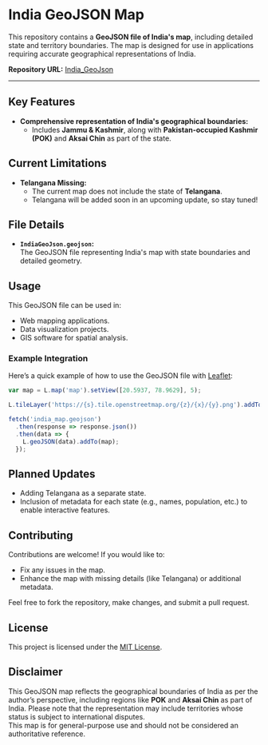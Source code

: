 # India GeoJSON Map  

This repository contains a **GeoJSON file of India's map**, including detailed state and territory boundaries. The map is designed for use in applications requiring accurate geographical representations of India.  

**Repository URL:** [India_GeoJson](https://github.com/SxryxnshS5/India_GeoJson)  

---

## Key Features  
- **Comprehensive representation of India's geographical boundaries:**  
  - Includes **Jammu & Kashmir**, along with **Pakistan-occupied Kashmir (POK)** and **Aksai Chin** as part of the state.  

## Current Limitations  
- **Telangana Missing:**  
  - The current map does not include the state of **Telangana**.  
  - Telangana will be added soon in an upcoming update, so stay tuned!  

## File Details  
- **`IndiaGeoJson.geojson`:**  
  The GeoJSON file representing India's map with state boundaries and detailed geometry.  

## Usage  
This GeoJSON file can be used in:  
- Web mapping applications.  
- Data visualization projects.  
- GIS software for spatial analysis.  

### Example Integration  
Here’s a quick example of how to use the GeoJSON file with [Leaflet](https://leafletjs.com):  
```javascript
var map = L.map('map').setView([20.5937, 78.9629], 5);

L.tileLayer('https://{s}.tile.openstreetmap.org/{z}/{x}/{y}.png').addTo(map);

fetch('india_map.geojson')
  .then(response => response.json())
  .then(data => {
    L.geoJSON(data).addTo(map);
  });
```  

## Planned Updates  
- Adding Telangana as a separate state.  
- Inclusion of metadata for each state (e.g., names, population, etc.) to enable interactive features.  

## Contributing  
Contributions are welcome! If you would like to:  
- Fix any issues in the map.  
- Enhance the map with missing details (like Telangana) or additional metadata.  

Feel free to fork the repository, make changes, and submit a pull request.  

## License  
This project is licensed under the [MIT License](LICENSE).  

## Disclaimer  
This GeoJSON map reflects the geographical boundaries of India as per the author’s perspective, including regions like **POK** and **Aksai Chin** as part of India. Please note that the representation may include territories whose status is subject to international disputes.  
This map is for general-purpose use and should not be considered an authoritative reference.  
